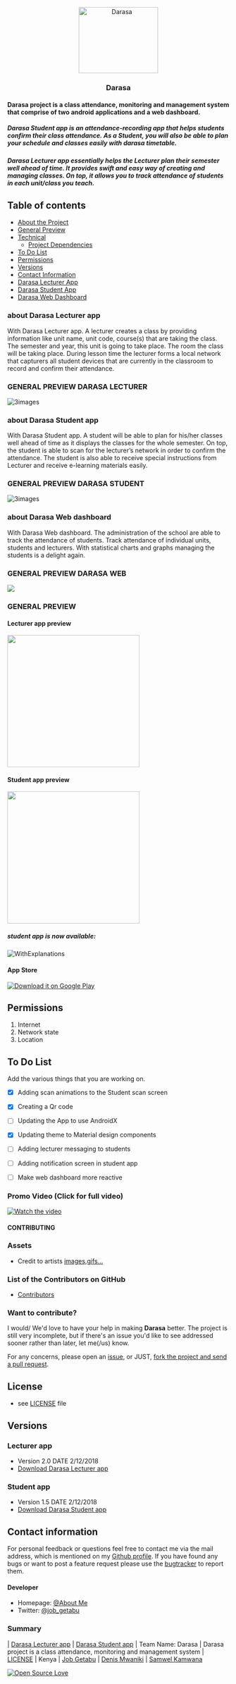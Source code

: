 <p align="center">
  <a href="https://github.com/JobGetabu/Darasa-IEEEMadC">
    <img src="https://github.com/JobGetabu/Darasa-IEEEMadC/blob/master/screenshots/launcher.png" alt="Darasa" width=180 height=150>
  </a>
  <h3 align="center">Darasa</h3>
</p>
<p align="center">
    <h4>Darasa project is a class attendance, monitoring and management system that comprise of two android applications and a web      dashboard.<br></h4>
</p>
<p>
   <h5>Darasa Student app is an attendance-recording app that helps students confirm their class attendance. 
As a Student, you will also be able to plan your schedule and classes easily with darasa timetable. <br></h5>

   <h5>Darasa Lecturer app essentially helps the Lecturer plan their semester well ahead of time. It provides swift and easy way of creating and managing classes. On top, it allows you to track attendance of students in each unit/class you teach.<br></h5>
</p>

## Table of contents

- [About the Project](#)
- [General Preview](#)
- [Technical](#)
    - [Project Dependencies](#)
- [To Do List](#)
- [Permissions](#)
- [Versions](#)
- [Contact Information](#)
- [Darasa Lecturer App](https://github.com/JobGetabu/Darasa-IEEEMadC/tree/master/DarasaLecturer)
- [Darasa Student App](https://github.com/JobGetabu/Darasa-IEEEMadC/tree/master/DarasaStudent)
- [Darasa Web Dashboard](https://github.com/JobGetabu/Darasa-IEEEMadC/tree/master/DarasaWeb)



### about Darasa Lecturer app

With Darasa Lecturer app. A lecturer creates a class by providing information like unit name, unit code, course(s) that are taking the class. The semester and year, this unit is going to take place. The room the class will be taking place. During lesson time the lecturer forms a local network that capturers all student devices that are currently in the classroom to record and confirm their attendance.


### GENERAL PREVIEW DARASA LECTURER
![3images](https://github.com/JobGetabu/Darasa-IEEEMadC/blob/master/screenshots/lec_screens.png)


### about Darasa Student app

With Darasa Student app. A student will be able to plan for his/her classes well ahead of time as it displays the classes for the whole semester. On top, the student is able to scan for the lecturer’s network in order to confirm the attendance. The student is also able to receive special instructions from Lecturer and receive e-learning materials easily.

### GENERAL PREVIEW DARASA STUDENT
![3images](https://github.com/JobGetabu/Darasa-IEEEMadC/blob/master/screenshots/student%20screens.png)


### about Darasa Web dashboard

With Darasa Web dashboard. The administration of the school are able to track the attendance of students. Track attendance of individual units, students and lecturers. With statistical charts and graphs managing the students is a delight again.


### GENERAL PREVIEW DARASA WEB
<img src="https://github.com/JobGetabu/Darasa-IEEEMadC/blob/master/screenshots/Dashboard.PNG">


### GENERAL PREVIEW
#### Lecturer app preview                                                 
<img src="https://github.com/JobGetabu/Darasa-IEEEMadC/blob/master/screenshots/LecAppVideo.gif" width="300">

#### Student app preview
<img src="https://github.com/JobGetabu/Darasa-IEEEMadC/blob/master/screenshots/StudAppVideo.gif" width="300">

##### student app is now available:
![WithExplanations](https://github.com/JobGetabu/Darasa-IEEEMadC/blob/master/screenshots/DARASA%20BANNER%20EDIT.png)


#### App Store

[![Download it on Google Play](https://raw.githubusercontent.com/tamzi/ReadMe-MasterTemplates/master/android/images/gplay.png)](https://play.google.com/store/apps/details?id=com.job.darasastudent)


## Permissions

1. Internet
2. Network state
3. Location 


## To Do List

Add the various things that you are working on.  

- [x] Adding scan animations to the Student scan screen
- [x] Creating a Qr code
- [ ] Updating the App to use AndroidX
- [x] Updating theme to Material design components
- [ ] Adding lecturer messaging to students
- [ ] Adding notification screen in student app
- [ ] Make web dashboard more reactive


### Promo Video (Click for full video)
[![Watch the video](https://github.com/JobGetabu/Darasa-IEEEMadC/blob/master/screenshots/DarasaPromosupershort.gif)](https://www.youtube.com/watch?v=W8b31sNxOVA)

#### CONTRIBUTING
### Assets
* Credit to artists [images,gifs...](https://www.freepik.com/free-vector/student-reading-illustration_826080.htm)

### List of the Contributors on GitHub
* [Contributors](https://github.com/JobGetabu/Darasa-IEEEMadC/contributors)

### Want to contribute?
I would/ We'd love to have your help in making  **Darasa** better. The project is still very incomplete, but if there's an issue you'd like to see addressed sooner rather than later, let me(/us) know. 

For any concerns, please open an [issue](https://github.com/JobGetabu/Darasa-IEEEMadC/issues), or JUST, [fork the project and send a pull request](https://github.com/JobGetabu/Darasa-IEEEMadC/pulls). 


## License 
* see [LICENSE](https://github.com/JobGetabu/Darasa-IEEEMadC/blob/master/LICENSE) file


## Versions 
### Lecturer app
* Version 2.0  DATE 2/12/2018
* [Download Darasa Lecturer app](https://github.com/JobGetabu/Darasa-IEEEMadC/blob/master/apks/Darasa%20Lecturer.apk)

### Student app
* Version 1.5  DATE 2/12/2018
* [Download Darasa Student app](https://github.com/JobGetabu/Darasa-IEEEMadC/blob/master/apks/Darasa%20Student.apk)



## Contact information
For personal feedback or questions feel free to contact me via the mail address, which is mentioned on my [Github profile](https://github.com/JobGetabu). If you have found any bugs or want to post a feature request please use the [bugtracker](https://github.com/JobGetabu/Darasa-IEEEMadC/issues) to report them.


#### Developer
* Homepage: [@About Me](http://jobgetabu.me/)
* Twitter: [@job_getabu](https://twitter.com/job_getabu )

### Summary
| [Darasa Lecturer app](https://github.com/JobGetabu/Darasa-IEEEMadC/blob/master/apks/Darasa%20Lecturer.apk) | [Darasa Student app](https://github.com/JobGetabu/Darasa-IEEEMadC/blob/master/apks/Darasa%20Student.apk) | Team Name: Darasa | Darasa project is a class attendance, monitoring and management system | [LICENSE](https://github.com/JobGetabu/Darasa-IEEEMadC/blob/master/LICENSE) | Kenya | [Job Getabu](https://github.com/JobGetabu) | [Denis Mwaniki](https://github.com/sling254) | [Samwel Kamwana](https://github.com/kamwanasamwel)


[![Open Source Love](https://badges.frapsoft.com/os/v2/open-source-200x33.png?v=103)](https://github.com/ellerbrock/open-source-badge/)  
